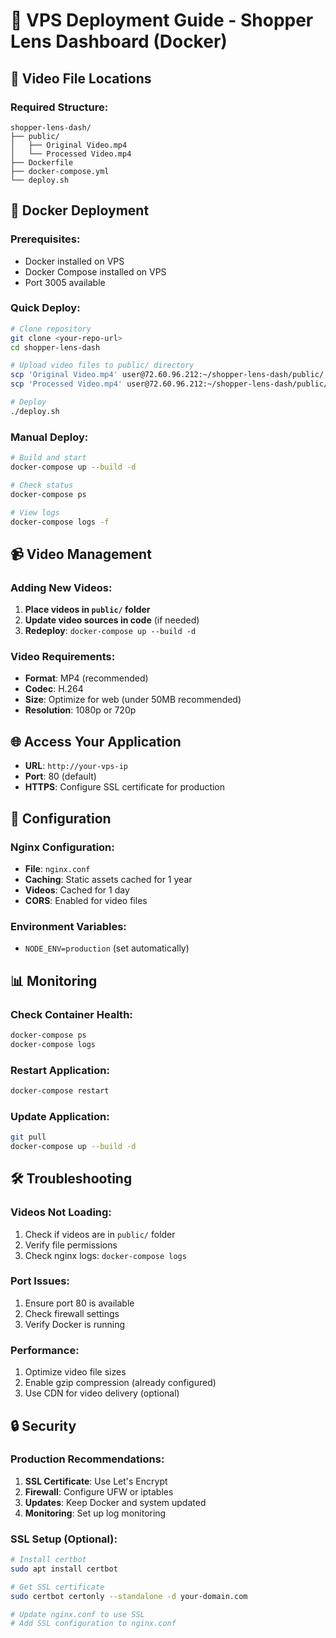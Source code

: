 # 🚀 VPS Deployment Guide - Shopper Lens Dashboard (Docker)

## 📁 Video File Locations

### Required Structure:
```
shopper-lens-dash/
├── public/
│   ├── Original Video.mp4
│   └── Processed Video.mp4
├── Dockerfile
├── docker-compose.yml
└── deploy.sh
```

## 🐳 Docker Deployment

### Prerequisites:
- Docker installed on VPS
- Docker Compose installed on VPS
- Port 3005 available

### Quick Deploy:
```bash
# Clone repository
git clone <your-repo-url>
cd shopper-lens-dash

# Upload video files to public/ directory
scp 'Original Video.mp4' user@72.60.96.212:~/shopper-lens-dash/public/
scp 'Processed Video.mp4' user@72.60.96.212:~/shopper-lens-dash/public/

# Deploy
./deploy.sh
```

### Manual Deploy:
```bash
# Build and start
docker-compose up --build -d

# Check status
docker-compose ps

# View logs
docker-compose logs -f
```

## 📹 Video Management

### Adding New Videos:
1. **Place videos in `public/` folder**
2. **Update video sources in code** (if needed)
3. **Redeploy**: `docker-compose up --build -d`

### Video Requirements:
- **Format**: MP4 (recommended)
- **Codec**: H.264
- **Size**: Optimize for web (under 50MB recommended)
- **Resolution**: 1080p or 720p

## 🌐 Access Your Application

- **URL**: `http://your-vps-ip`
- **Port**: 80 (default)
- **HTTPS**: Configure SSL certificate for production

## 🔧 Configuration

### Nginx Configuration:
- **File**: `nginx.conf`
- **Caching**: Static assets cached for 1 year
- **Videos**: Cached for 1 day
- **CORS**: Enabled for video files

### Environment Variables:
- `NODE_ENV=production` (set automatically)

## 📊 Monitoring

### Check Container Health:
```bash
docker-compose ps
docker-compose logs
```

### Restart Application:
```bash
docker-compose restart
```

### Update Application:
```bash
git pull
docker-compose up --build -d
```

## 🛠️ Troubleshooting

### Videos Not Loading:
1. Check if videos are in `public/` folder
2. Verify file permissions
3. Check nginx logs: `docker-compose logs`

### Port Issues:
1. Ensure port 80 is available
2. Check firewall settings
3. Verify Docker is running

### Performance:
1. Optimize video file sizes
2. Enable gzip compression (already configured)
3. Use CDN for video delivery (optional)

## 🔒 Security

### Production Recommendations:
1. **SSL Certificate**: Use Let's Encrypt
2. **Firewall**: Configure UFW or iptables
3. **Updates**: Keep Docker and system updated
4. **Monitoring**: Set up log monitoring

### SSL Setup (Optional):
```bash
# Install certbot
sudo apt install certbot

# Get SSL certificate
sudo certbot certonly --standalone -d your-domain.com

# Update nginx.conf to use SSL
# Add SSL configuration to nginx.conf
```
